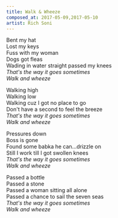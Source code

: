 ```yaml
---
title: Walk & Wheeze
composed_at: 2017-05-09,2017-05-10
artist: Rich Soni
---
```


Bent my hat  
Lost my keys  
Fuss with my woman  
Dogs got fleas  
Wading in water straight passed my knees  
*That's the way it goes sometimes*  
*Walk and wheeze*  

Walking high  
Walking low  
Walking cuz I got no place to go  
Don't have a second to feel the breeze  
*That's the way it goes sometimes*  
*Walk and wheeze*  

Pressures down  
Boss is gone  
Found some babka he can...drizzle on  
Still I work till I got swollen knees  
*That's the way it goes sometimes*  
*Walk and wheeze*  

Passed a bottle  
Passed a stone  
Passed a woman sitting all alone  
Passed a chance to sail the seven seas  
*That's the way it goes sometimes*  
*Walk and wheeze*  
